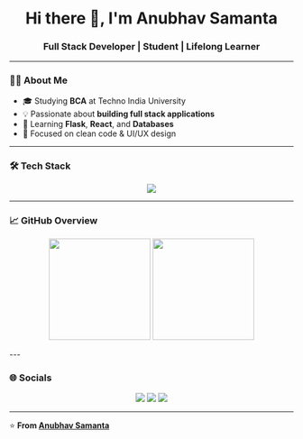 <h1 align="center">Hi there 👋, I'm Anubhav Samanta</h1>
<h3 align="center">Full Stack Developer | Student | Lifelong Learner</h3>

---

### 👨‍💻 About Me
- 🎓 Studying **BCA** at Techno India University  
- 💡 Passionate about **building full stack applications**  
- 🧠 Learning **Flask**, **React**, and **Databases**  
- 🌈 Focused on clean code & UI/UX design  

---

### 🛠 Tech Stack
<p align="center">
  <img src="https://skillicons.dev/icons?i=python,java,html,css,react,nodejs,flask,mongodb,git,github,vscode&perline=6" />
</p>

---

### 📈 GitHub Overview
<p align="center">
  <img src="https://github-readme-stats.vercel.app/api?username=AnubhavSamanta&show_icons=true&theme=tokyonight" height="180em" />
  <img src="https://github-readme-streak-stats.herokuapp.com?user=AnubhavSamanta&theme=tokyonight" height="180em" />
</p>
---

### 🌐 Socials
<p align="center">
  <a href="https://facebook.com/a.nu.bha.ba.550218"><img src="https://img.shields.io/badge/Facebook-blue?logo=facebook&style=for-the-badge" /></a>
  <a href="https://www.instagram.com/r.d.x___anubhav?igsh=MWxudDRiYWIwOGo3bA=="><img src="https://img.shields.io/badge/Instagram-pink?logo=instagram&style=for-the-badge" /></a>
  <a href="https://www.linkedin.com/in/anubhav-samanta-187549379"><img src="https://img.shields.io/badge/LinkedIn-blue?logo=linkedin&style=for-the-badge" /></a>
</p>

---

⭐ **From [Anubhav Samanta](https://github.com/YOUR-USERNAME)**
